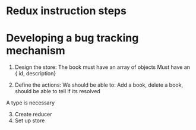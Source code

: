 # Redux instruction steps 
# Developing a bug tracking mechanism

1. Design the store: 
The book must have an array of objects
Must have an { id, description}

2. Define the actions: 
We should be able to: Add a book, delete a book, should be able to tell if its resolved

A type is necessary 
    
3. Create reducer
4. Set up store
